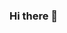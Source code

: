 ### Hi there 👋

<!--
**Yillaw/Yillaw** is a ✨ _special_ ✨ repository because its `README.md` (this file) appears on your GitHub profile.

Here are some ideas to get you started:

- 🧑‍💻 I’m currently working as crypto freelancer
- 📫 How to reach me: hit me up on yillaw99@gmail.com
- 🛌 sleeping is my passion but i love traveling too
-->
